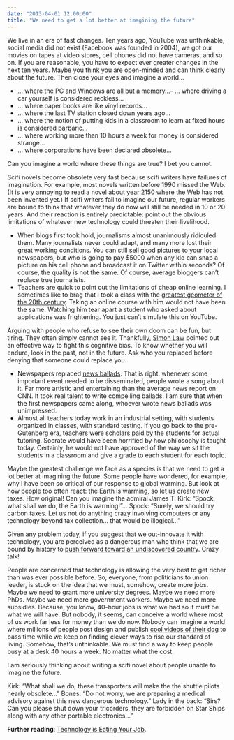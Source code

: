 ```yaml
---
date: "2013-04-01 12:00:00"
title: "We need to get a lot better at imagining the future"
---
```




We live in an era of fast changes. Ten years ago, YouTube was unthinkable, social media did not exist (Facebook was founded in 2004), we got our movies on tapes at video stores, cell phones did not have cameras, and so on.
If you are reasonable, you have to expect ever greater changes in the next ten years. Maybe you think you are open-minded and can think clearly about the future. Then close your eyes and imagine a world&hellip;

- &hellip; where the PC and Windows are all but a memory&hellip;- &hellip; where driving a car yourself is considered reckless&hellip;
- &hellip; where paper books are like vinyl records&hellip;
- &hellip; where the last TV station closed down years ago&hellip;
- &hellip; where the notion of putting kids in a classroom to learn at fixed hours is considered barbaric&hellip;
- &hellip; where working more than 10 hours a week for money is considered strange&hellip;
- &hellip; where corporations have been declared obsolete&hellip;


Can you imagine a world where these things are true? I bet you cannot.

Scifi novels become obsolete very fast because scifi writers have failures of imagination. For example, most novels written before 1990 missed the Web. (It is very annoying to read a novel about year 2150 where the Web has not been invented yet.) If scifi writers fail to imagine our future, regular workers are bound to think that whatever they do now will still be needed in 10 or 20 years. And their reaction is entirely predictable: point out the obvious limitations of whatever new technology could threaten their livelihood.

- When blogs first took hold, journalisms almost unanimously ridiculed them. Many journalists never could adapt, and many more lost their great working conditions. You can still sell good pictures to your local newspapers, but who is going to pay $5000 when any kid can snap a picture on his cell phone and broadcast it on Twitter within seconds? Of course, the quality is not the same. Of course, average bloggers can&rsquo;t replace true journalists.
- Teachers are quick to point out the limitations of cheap online learning. I sometimes like to brag that I took a class with the [greatest geometer of the 20th century](https://en.wikipedia.org/wiki/Coxeter). Taking an online course with him would not have been the same. Watching him tear apart a student who asked about applications was frightening. You just can&rsquo;t simulate this on YouTube.

Arguing with people who refuse to see their own doom can be fun, but tiring. They often simply cannot see it. Thankfully, [Simon Law](https://plus.google.com/+SFLLaw/about) pointed out an effective way to fight this cognitive bias. To know whether you will endure, look in the past, not in the future. Ask who you replaced before denying that someone could replace you.

- Newspapers replaced [news ballads](https://en.wikipedia.org/wiki/List_of_Irish_ballads#16th_and_17th_centuries). That is right: whenever some important event needed to be disseminated, people wrote a song about it. Far more artistic and entertaining than the average news report on CNN. It took real talent to write compelling ballads. I am sure that when the first newspapers came along, whoever wrote news ballads was unimpressed.
- Almost all teachers today work in an industrial setting, with students organized in classes, with standard testing. If you go back to the pre-Gutenberg era, teachers were scholars paid by the students for actual tutoring. Socrate would have been horrified by how philosophy is taught today. Certainly, he would not have approved of the way we sit the students in a classroom and give a grade to each student for each topic.


Maybe the greatest challenge we face as a species is that we need to get a lot better at imagining the future. Some people have wondered, for example, why I have been so critical of our response to global warming. But look at how people too often react: the Earth is warming, so let us create new taxes.
How original! Can you imagine the admiral James T. Kirk: &ldquo;Spock, what shall we do, the Earth is warming!&rdquo;&hellip; Spock: &ldquo;Surely, we should try carbon taxes. Let us not do anything crazy involving computers or any technology beyond tax collection&hellip; that would be illogical&hellip;&rdquo;

Given any problem today, if you suggest that we out-innovate it with technology, you are perceived as a dangerous man who think that we are bound by history to [push forward toward an undiscovered country](https://www.youtube.com/watch?v=1wmQeXuDGGU&#038;feature=player_detailpage#t=42s). Crazy talk!

People are concerned that technology is allowing the very best to get richer than was ever possible before. So, everyone, from politicians to union leader, is stuck on the idea that we must, somehow, create more jobs. Maybe we need to grant more university degrees. Maybe we need more PhDs. Maybe we need more government workers. Maybe we need more subsidies. Because, you know, 40-hour jobs is what we had so it must be what we will have. But nobody, it seems, can conceive a world where most of us work far less for money than we do now. Nobody can imagine a world where millions of people post design and publish [cool videos of their dog](https://www.youtube.com/watch?v=L9GsNYckvoA) to pass time while we keep on finding clever ways to rise our standard of living. Somehow, that&rsquo;s unthinkable. We must find a way to keep people busy at a desk 40 hours a week. No matter what the cost.

I am seriously thinking about writing a scifi novel about people unable to imagine the future.

Kirk: &ldquo;What shall we do, these transporters will make the the shuttle pilots nearly obsolete&hellip;&rdquo; Bones: &ldquo;Do not worry, we are preparing a medical advisory against this new dangerous technology.&rdquo; Lady in the back: &ldquo;Sirs? Can you please shut down your tricorders, they are forbidden on Star Ships along with any other portable electronics&hellip;&rdquo;

__Further reading__: [Technology is Eating Your Job](http://www.michelemmartin.com/thebambooprojectblog/2013/03/clarifying-your-career-path-technology-is-eating-your-job.html).

